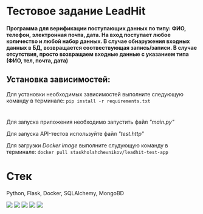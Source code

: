 # Тестовое задание LeadHit

#### Программа для верификации поступающих данных по типу: ФИО, телефон, электронная почта, дата. На вход поступает любое количество и любой набор данных. В случае обнаружения входных данных в БД, возвращается соотвествующая запись/записи. В случае отсутствия, просто возвращаем входные данные с указанием типа (ФИО, тел, почта, дата) 


## Установка зависимостей:
Для установки необходимых зависимостей выполните следующую команду в терминале:
`pip install -r requirements.txt`
#

Для запуска приложения необходимо запустить файл *"main.py"*

Для запуска API-тестов используйте файл *"test.http"*

Для загрузки *Docker image* выполните слудующую команду в терминале: `docker pull staskholshchevnikov/leadhit-test-app`

# Стек

Python, Flask, Docker, SQLAlchemy, MongoBD

<img src="https://img.shields.io/badge/python-white?style=for-the-badge&logo=python&logoColor=blue"/> <img src="https://img.shields.io/badge/flask-white?style=for-the-badge&logo=flask&logoColor=blue"/> <img src="https://img.shields.io/badge/Docker-white?style=for-the-badge&logo=Docker&logoColor=blue"/>  <img src="https://img.shields.io/badge/SQLAlchemy-white?style=for-the-badge&logo=SQLite&logoColor=blue"/> <img src="https://img.shields.io/badge/MongoDB-white?style=for-the-badge&logo=mongodb&logoColor=blue"/>
